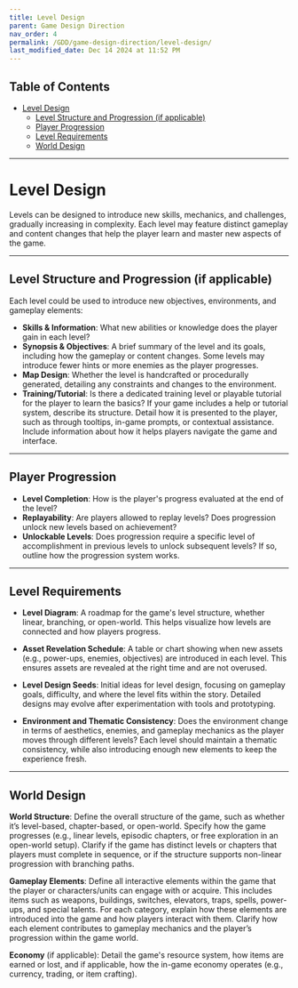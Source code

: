 ```yaml
---
title: Level Design
parent: Game Design Direction
nav_order: 4
permalink: /GDD/game-design-direction/level-design/
last_modified_date: Dec 14 2024 at 11:52 PM
---
```


## Table of Contents
- [Level Design](#level-design)
  - [Level Structure and Progression (if applicable)](#level-structure-and-progression-if-applicable)
  - [Player Progression](#player-progression)
  - [Level Requirements](#level-requirements)
  - [World Design](#world-design)

---

# Level Design

Levels can be designed to introduce new skills, mechanics, and challenges, gradually increasing in complexity. Each level may feature distinct gameplay and content changes that help the player learn and master new aspects of the game.

---

## Level Structure and Progression (if applicable)
Each level could be used to introduce new objectives, environments, and gameplay elements:

- **Skills & Information**: What new abilities or knowledge does the player gain in each level?
- **Synopsis & Objectives**: A brief summary of the level and its goals, including how the gameplay or content changes. Some levels may introduce fewer hints or more enemies as the player progresses.
- **Map Design**: Whether the level is handcrafted or procedurally generated, detailing any constraints and changes to the environment.
- **Training/Tutorial**: Is there a dedicated training level or playable tutorial for the player to learn the basics? If your game includes a help or tutorial system, describe its structure. Detail how it is presented to the player, such as through tooltips, in-game prompts, or contextual assistance. Include information about how it helps players navigate the game and interface.

---

## Player Progression

- **Level Completion**: How is the player's progress evaluated at the end of the level?
- **Replayability**: Are players allowed to replay levels? Does progression unlock new levels based on achievement?
- **Unlockable Levels**: Does progression require a specific level of accomplishment in previous levels to unlock subsequent levels? If so, outline how the progression system works.

---

## Level Requirements

- **Level Diagram**: A roadmap for the game's level structure, whether linear, branching, or open-world. This helps visualize how levels are connected and how players progress.

- **Asset Revelation Schedule**: A table or chart showing when new assets (e.g., power-ups, enemies, objectives) are introduced in each level. This ensures assets are revealed at the right time and are not overused.
  
- **Level Design Seeds**: Initial ideas for level design, focusing on gameplay goals, difficulty, and where the level fits within the story. Detailed designs may evolve after experimentation with tools and prototyping.

- **Environment and Thematic Consistency**: Does the environment change in terms of aesthetics, enemies, and gameplay mechanics as the player moves through different levels? Each level should maintain a thematic consistency, while also introducing enough new elements to keep the experience fresh.

---

## World Design

**World Structure**:
Define the overall structure of the game, such as whether it’s level-based, chapter-based, or open-world. Specify how the game progresses (e.g., linear levels, episodic chapters, or free exploration in an open-world setup). Clarify if the game has distinct levels or chapters that players must complete in sequence, or if the structure supports non-linear progression with branching paths.

**Gameplay Elements**:
 Define all interactive elements within the game that the player or characters/units can engage with or acquire. This includes items such as weapons, buildings, switches, elevators, traps, spells, power-ups, and special talents. For each category, explain how these elements are introduced into the game and how players interact with them. Clarify how each element contributes to gameplay mechanics and the player’s progression within the game world.

**Economy** (if applicable):
Detail the game's resource system, how items are earned or lost, and if applicable, how the in-game economy operates (e.g., currency, trading, or item crafting).


